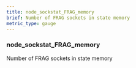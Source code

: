 ```yaml
---
title: node_sockstat_FRAG_memory
brief: Number of FRAG sockets in state memory
metric_type: gauge
---
```

### node_sockstat_FRAG_memory

Number of FRAG sockets in state memory
